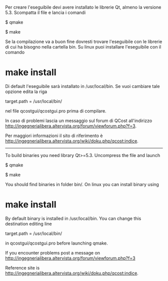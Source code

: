 Per creare l'eseguibile devi avere installato le librerie Qt, almeno la versione 5.3.
Scompatta il file e lancia i comandi

  $ qmake

  $ make

Se la compilazione va a buon fine dovresti trovare l'eseguibile con le librerie di cui ha bisogno nella cartella bin.
Su linux puoi installare l'eseguibile con il comando

  # make install

Di default l'eseguibile sarà installato in /usr/local/bin. Se vuoi cambiare tale opzione edita la riga

  target.path = /usr/local/bin/

nel file qcostgui/qcostgui.pro prima di compilare.

In caso di problemi lascia un messaggio sul forum di QCost all'indirizzo http://ingegnerialibera.altervista.org/forum/viewforum.php?f=3.

Per maggiori informazioni il sito di riferimento è http://ingegnerialibera.altervista.org/wiki/doku.php/qcost:indice.

---

To build binaries you need library Qt>=5.3.
Uncompress the file and launch

  $ qmake

  $ make

You should find binaries in folder bin/.
On linux you can install binary using

  # make install

By default binary is installed in /usr/local/bin. You can change this destination editing line

  target.path = /usr/local/bin/

in qcostgui/qcostgui.pro before launching qmake.

If you encounter problems post a message on http://ingegnerialibera.altervista.org/forum/viewforum.php?f=3

Reference site is http://ingegnerialibera.altervista.org/wiki/doku.php/qcost:indice.
